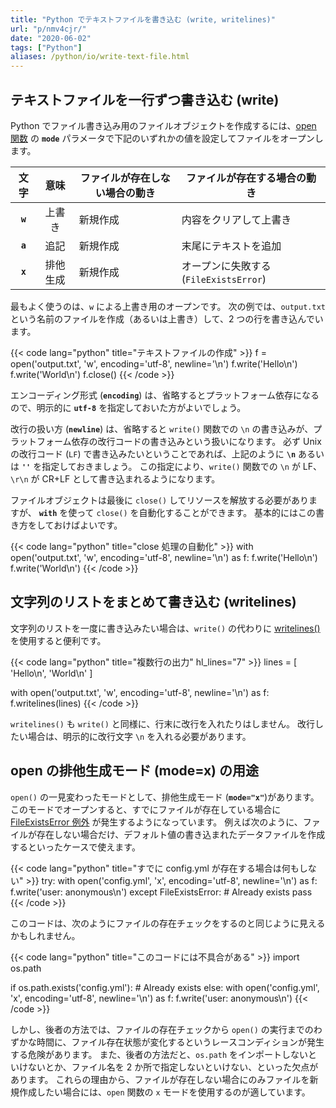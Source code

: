 ```yaml
---
title: "Python でテキストファイルを書き込む (write, writelines)"
url: "p/nmv4cjr/"
date: "2020-06-02"
tags: ["Python"]
aliases: /python/io/write-text-file.html
---
```


テキストファイルを一行ずつ書き込む (write)
----

Python でファイル書き込み用のファイルオブジェクトを作成するには、[open 関数](https://docs.python.org/ja/3/library/functions.html#open) の __`mode`__ パラメータで下記のいずれかの値を設定してファイルをオープンします。

| 文字 | 意味 | ファイルが存在しない場合の動き | ファイルが存在する場合の動き |
| :--: | :--: | ---- | ---- |
| __`w`__ | 上書き | 新規作成 | 内容をクリアして上書き |
| __`a`__ | 追記 | 新規作成 | 末尾にテキストを追加 |
| __`x`__ | 排他生成 | 新規作成 | オープンに失敗する (`FileExistsError`) |

最もよく使うのは、`w` による上書き用のオープンです。
次の例では、`output.txt` という名前のファイルを作成（あるいは上書き）して、2 つの行を書き込んでいます。

{{< code lang="python" title="テキストファイルの作成" >}}
f = open('output.txt', 'w', encoding='utf-8', newline='\n')
f.write('Hello\n')
f.write('World\n')
f.close()
{{< /code >}}

エンコーディング形式 (__`encoding`__) は、省略するとプラットフォーム依存になるので、明示的に __`utf-8`__ を指定しておいた方がよいでしょう。

改行の扱い方 (__`newline`__) は、省略すると `write()` 関数での `\n` の書き込みが、プラットフォーム依存の改行コードの書き込みという扱いになります。
必ず Unix の改行コード (`LF`) で書き込みたいということであれば、上記のように __`\n`__ あるいは __`''`__ を指定しておきましょう。
この指定により、`write()` 関数での `\n` が LF、`\r\n` が CR+LF として書き込まれるようになります。

ファイルオブジェクトは最後に `close()` してリソースを解放する必要がありますが、 __`with`__ を使って `close()` を自動化することができます。
基本的にはこの書き方をしておけばよいです。

{{< code lang="python" title="close 処理の自動化" >}}
with open('output.txt', 'w', encoding='utf-8', newline='\n') as f:
    f.write('Hello\n')
    f.write('World\n')
{{< /code >}}


文字列のリストをまとめて書き込む (writelines)
----

文字列のリストを一度に書き込みたい場合は、`write()` の代わりに [writelines()](https://docs.python.org/ja/3/library/io.html#io.IOBase.writelines) を使用すると便利です。

{{< code lang="python" title="複数行の出力" hl_lines="7" >}}
lines = [
    'Hello\n',
    'World\n'
]

with open('output.txt', 'w', encoding='utf-8', newline='\n') as f:
    f.writelines(lines)
{{< /code >}}

`writelines()` も `write()` と同様に、行末に改行を入れたりはしません。
改行したい場合は、明示的に改行文字 `\n` を入れる必要があります。


open の排他生成モード (mode=x) の用途
----

`open()` の一見変わったモードとして、排他生成モード (__`mode="x"`__)があります。
このモードでオープンすると、すでにファイルが存在している場合に [FileExistsError 例外](https://docs.python.org/ja/3/library/exceptions.html#FileExistsError) が発生するようになっています。
例えば次のように、ファイルが存在しない場合だけ、デフォルト値の書き込まれたデータファイルを作成するといったケースで使えます。

{{< code lang="python" title="すでに config.yml が存在する場合は何もしない" >}}
try:
    with open('config.yml', 'x', encoding='utf-8', newline='\n') as f:
        f.write('user: anonymous\n')
except FileExistsError:
    # Already exists
    pass
{{< /code >}}

このコードは、次のようにファイルの存在チェックをするのと同じように見えるかもしれません。

{{< code lang="python" title="このコードには不具合がある" >}}
import os.path

if os.path.exists('config.yml'):
    # Already exists
else:
    with open('config.yml', 'x', encoding='utf-8', newline='\n') as f:
        f.write('user: anonymous\n')
{{< /code >}}

しかし、後者の方法では、ファイルの存在チェックから `open()` の実行までのわずかな時間に、ファイル存在状態が変化するというレースコンディションが発生する危険があります。
また、後者の方法だと、`os.path` をインポートしないといけないとか、ファイル名を 2 か所で指定しないといけない、といった欠点があります。
これらの理由から、ファイルが存在しない場合にのみファイルを新規作成したい場合には、`open` 関数の `x` モードを使用するのが適しています。

